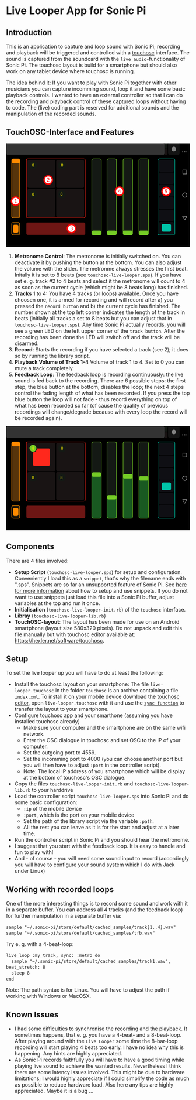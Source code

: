 # Live Looper App for Sonic Pi

## Introduction

This is an application to capture and loop sound with Sonic Pi; recording and playback will be triggered and controlled with a [touchosc](https://hexler.net/docs/touchosc) interface. The sound is captured from the soundcard with the `live_audio`-functionality of Sonic Pi. The touchosc layout is build for a smartphone but should also work on any tablet device where touchosc is running.

The idea behind it: If you want to play with Sonic Pi together with other musicians you can capture incomming sound, loop it and have some basic playback controls. I wanted to have an external controller so that I can do the recording and playback control of these captured loops without having to code. The (live) coding part is reserved for additional sounds and the manipulation of the recorded sounds.

## TouchOSC-Interface and Features

![Live Looper touchosc interface](overview.png?raw=true "Live Looper touchosc interface")

1. **Metronome Control**: The metronome is initially switched on. You can deactivate it by pushing the button at the bottom. You can also adjust the volume with the slider. The metronme always stresses the first beat. Initally it is set to 8 beats (see `touchosc-live-looper.sps`). If you have set e. g. track #2 to 4 beats and select it the metronome will count to 4 as soon as the current cycle (which might be 8 beats long) has finished.
2. **Tracks** 1 to 4: You have 4 tracks (or loops) available. Once you have choosen one, it is armed for recording and will record after a) you pressed the `record button` and b) the current cycle has finished. The number shown at the top left corner indicates the length of the track in beats (initially all tracks a set to 8 beats but you can adjust that in `touchosc-live-looper.sps`). Any time Sonic Pi actually records, you will see a green LED on the left upper corner of the `track button`. After the recording has been done the LED will switch off and the track will be disarmed.
3. **Record**: Starts the recording if you have selected a track (see 2); it does so by running the library script.
4. **Playback Volume of Track 1-4** Volume of track 1 to 4. Set to 0 you can mute a track completely.
5. **Feedback Loop**: The feedback loop is recording continuously: the live sound is fed back to the recording. There are 6 possible steps: the first step, the blue button at the bottom, disables the loop; the next 4 steps control the fading length of what has been recorded. If you press the top blue button the loop will not fade - thus record everything on top of what has been recorded so far (of cause the quality of previous recordings will change/degrade because with every loop the record will be recorded again).

![Live Looper touchosc while recording](recording.png?raw=true "Live Looper touchosc while recording")

## Components

There are 4 files involved:
    
* **Setup Script** (`touchosc-live-looper.sps`) for setup and configuration. Conveniently I load this as a `snippet`, that's why the filename ends with ".sps". Snippets are so far an unsupported feature of Sonic Pi. See [here for more information](https://github.com/samaaron/sonic-pi/issues/587#issuecomment-131945899) about how to setup and use snippets. If you do not want to use snippets just load this file into a Sonic Pi buffer, adjust variables at the top and run it once. 
* **Initialisation** (`touchosc-live-looper-init.rb`) of the `touchosc` interface.
* **Libray** (`touchosc-live-looper-lib.rb`)
* **TouchOSC-layout**: The layout has been made for use on an Android smartphone (layout size 580x320 pixels). Do not unpack and edit this file manually but with touchosc editor available at: https://hexler.net/software/touchosc.


## Setup

To set the live looper up you will have to do at least the following:

* Install the touchosc layout on your smartphone: The file `live-looper.touchosc` in the folder `touchosc` is an archive containing a file `index.xml`. To install it on your mobile device download the [touchosc editor](https://hexler.net/software/touchosc), open `live-looper.touchosc` with it and use the [`sync function`](https://hexler.net/docs/touchosc-editor-sync) to transfer the layout to your smartphone.
* Configure touchosc app and your smarthone (assuming you have installed touchosc already)
  * Make sure your computer and the smartphone are on the same wifi network.
  * Enter the OSC dialogue in touchosc and set OSC to the IP of your computer.
  * Set the outgoing port to 4559.
  * Set the incomming port to 4000 (you can choose another port but you will then have to adjust `:port` in the controller script).
  * Note: The local IP address of you smartphone which will be display at the bottom of touchosc's OSC dialogue.
* Copy the files `touchosc-live-looper-init.rb` and `touchosc-live-looper-lib.rb` to your harddrive 
* Load the controller script `touchosc-live-looper.sps` into Sonic Pi and do some basic configuration:
  * `:ip` of the mobile device
  * `:port`, which is the port on your mobile device
  * Set the path of the library script via the variable `:path`.
  * All the rest you can leave as it is for the start and adjust at a later time.
* Run the controller script in Sonic Pi and you should hear the metronome.
* I suggest that you start with the feedback loop. It is easy to handle and fun to play with!
* And - of course - you will need some sound input to record (accordingly you will have to configure your sound system which I do with Jack under Linux)

## Working with recorded loops

One of the more interesting things is to record some sound and work with it in a separate buffer. You can address all 4 tracks (and the feedback loop) for further manipulation in a separate buffer via:

```
sample "~/.sonic-pi/store/default/cached_samples/track[1..4].wav"
sample "~/.sonic-pi/store/default/cached_samples/tfb.wav"
```

Try e. g. with a 4-beat-loop:

```
live_loop :my_track, sync: :metro do
  sample "~/.sonic-pi/store/default/cached_samples/track1.wav", beat_stretch: 8
  sleep 8
end
```

Note: The path syntax is for Linux. You will have to adjust the path if working with Windows or MacOSX.

## Known Issues

* I had some difficulties to synchronise the recording and the playback. It sometimes happens, that e. g. you have a 4-beat- and a 8-beat-loop. After playing around with the `Live Looper` some time the 8-bar-loop recording will start playing 4 beats too early. I have no idea why this is happening. Any hints are highly appreciated.
* As Sonic Pi records faithfully you will have to have a good timing while playing live sound to achieve the wanted results. Nevertheless I think there are some latency issues involved. This might be due to hardware limitations; I would highly appreciate if I could simplify the code as much as possible to reduce hardware load. Also here any tips are highly appreciated. Maybe it is a bug ...

